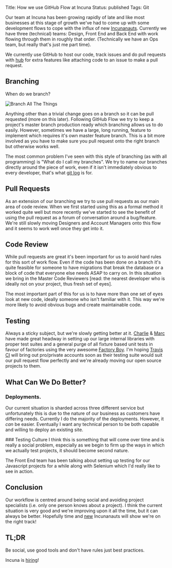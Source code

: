 Title: How we use GitHub Flow at Incuna
Status: published
Tags: Git

Our team at Incuna has been growing rapidly of late and like most businesses at this stage of growth we've had to come up with some development flows to cope with the influx of new [Incunanauts](https://twitter.com/incuna/incunanauts). Currently we have three (technical) teams: Design, Front End and Back End with work flowing through them in roughly that order. (Technically we have an Ops team, but really that's just me part time).

We currently use GitHub to host our code, track issues and do pull requests with [hub]() for extra features like attaching code to an issue to make a pull request.

## Branching
When do we branch?

![Branch All The Things](https://f.cl.ly/items/3F0H2q0P41091O162b3N/Image%202012.07.21%2000:17:22.png)

Anything other than a trivial change goes on a branch so it can be pull requested (more on this later). Following GitHub Flow we try to keep a project's master branch production ready which branching allows us to do easily. However, sometimes we have a large, long running, feature to implement which requires it's own master feature branch. This is a bit more involved as you have to make sure you pull request onto the right branch but otherwise works well.

The most common problem I've seen with this style of branching (as with all programming) is "What do I call my branches". We try to name our branches directly around the piece of work, even if it isn't immediately obvious to every developer, that's what [git log](https://www.kernel.org/pub/software/scm/git/docs/git-log.html) is for.


## Pull Requests
As an extension of our branching we try to use pull requests as our main area of code review. When we first started using this as a formal method it worked quite well but more recently we've started to see the benefit of using the pull request as a forum of conversation around a bug/feature. We're still slowly moving Designers and Account Managers onto this flow and it seems to work well once they get into it.


## Code Review
While pull requests are great it's been important for us to avoid hard rules for this sort of work flow. Even if the code has been done on a branch it's quite feasible for someone to have migrations that break the database or a block of code that everyone else needs ASAP to carry on. In this situation we bring in the Master Code Reviewers [read: the nearest developer who is ideally not on your project, thus fresh set of eyes].

The most important part of this for us is to have more than one set of eyes look at new code, ideally someone who isn't familiar with it. This way we're more likely to avoid obvious bugs and create maintainable code.


## Testing
Always a sticky subject, but we're slowly getting better at it. [Charlie](https://github.com/meshy) & [Marc](https://github.com/mjtamlyn) have made great headway in setting up our large internal libraries with proper test suites and a general purge of all fixture based unit tests in favour of factories using the very awesome [Factory Boy](https://github.com/dnerdy/factory_boy). I'm hoping [Travis CI](https://travis-ci.org) will bring out pro/private accounts soon as their testing suite would suit our pull request flow perfectly and we're already moving our open source projects to them.


## What Can We Do Better?
### Deployments.
Our current situation is sharded across three different service but unfortunately this is due to the nature of our business as customers have differing needs. Currently I do the majority of the deployments. However, it *can* be easier. Eventually I want any technical person to be both capable and willing to deploy an existing site.


### Testing Culture
I think this is something that will come over time and is really a social problem, especially as we begin to firm up the ways in which we actually test projects, it should become second nature.

The Front End team has been talking about setting up testing for our Javascript projects for a while along with Selenium which I'd really like to see in action.


## Conclusion
Our workflow is centred around being social and avoiding project specialists (i.e. only one person knows about a project). I think the current situation is very good and we're improving upon it all the time, but it can always be better. Hopefully time and [new](http://henryblyth.tumblr.com/) Incunanauts will show we're on the right track!


## TL;DR
Be social, use good tools and don't have rules just best practices.


Incuna is [hiring](http://incuna.com/jobs)!

